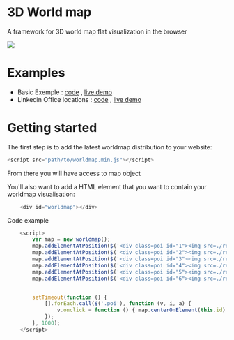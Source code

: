 # 3D World map
A framework for 3D world map flat visualization in the browser

[![](https://cloud.githubusercontent.com/assets/7415400/25794250/b13929e0-3402-11e7-8999-24dd914f474c.gif)](https://goffle.github.io/example3)


# Examples
* Basic Exemple : [code](https://github.com/goffle/worldmap/tree/master/example/basic) ,        [live demo](https://goffle.github.io/example4/)
* Linkedin Office locations : [code](https://github.com/goffle/worldmap/tree/master/example/linkedin) ,        [live demo](https://goffle.github.io/example3/)

# Getting started


The first step is to add the latest worldmap distribution to your website:
```javascript
<script src="path/to/worldmap.min.js"></script>
```
From there you will have access to map object

You'll also want to add a HTML element that you want to contain your worldmap visualisation:
```javascript
	<div id="worldmap"></div>
```

Code example


```javascript
	<script>
		var map = new worldmap();
		map.addElementAtPosition($('<div class=poi id="1"><img src=./ressources/cathedral-of-saint-basil.png style="width: 200px;"></div>')[0], 55.679850, 37.580286);
		map.addElementAtPosition($('<div class=poi id="2"><img src=./ressources/christ-the-redeemer.png style="width: 200px;"></div>')[0], -22.951995, -43.211131);
		map.addElementAtPosition($('<div class=poi id="3"><img src=./ressources/eiffel-tower.png style="width: 200px;"></div>')[0], 48.860419, 2.294340);
		map.addElementAtPosition($('<div class=poi id="4"><img src=./ressources/petronas-towers.png style="width: 200px;"></div>')[0], 3.157964, 101.711611);
		map.addElementAtPosition($('<div class=poi id="5"><img src=./ressources/statue-of-liberty.png style="width: 200px;"></div>')[0], 40.689746, -74.045305);
		map.addElementAtPosition($('<div class=poi id="6"><img src=./ressources/sydney-opera-house.png style="width: 200px;"></div>')[0], -33.856847, 151.215522);


		setTimeout(function () {
			[].forEach.call($('.poi'), function (v, i, a) {
				v.onclick = function () { map.centerOnElement(this.id) };
			});
		}, 1000);
	</script>
```
